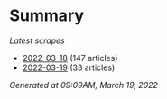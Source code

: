 # Summary
*Latest scrapes*
* [2022-03-18](https://github.com/nuuuwan/news_lk/blob/data/news_lk.2022-03-18.json) (147 articles)
* [2022-03-19](https://github.com/nuuuwan/news_lk/blob/data/news_lk.2022-03-19.json) (33 articles)

*Generated at 09:09AM, March 19, 2022*